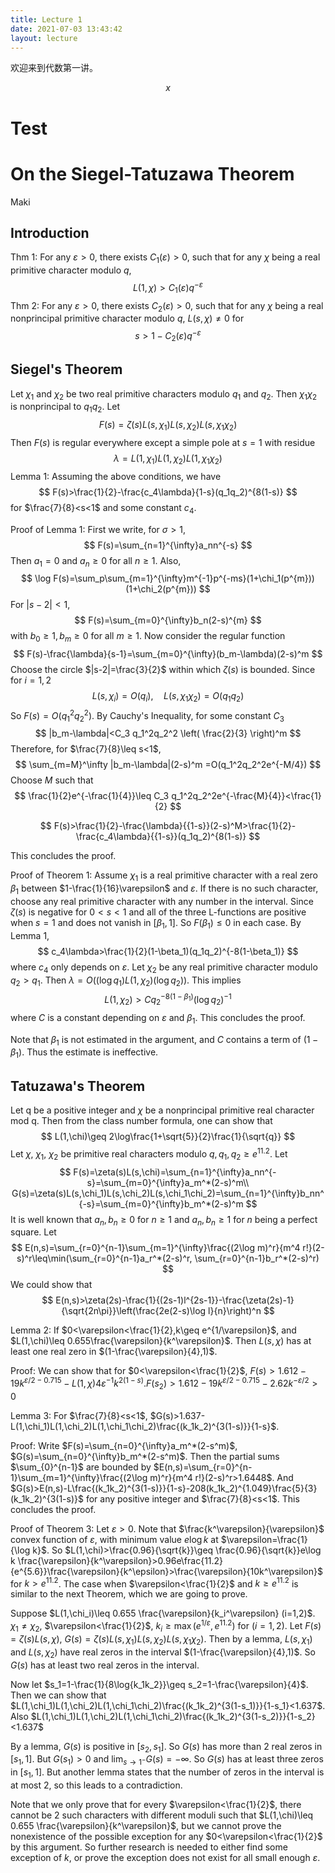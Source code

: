 ```yaml
---
title: Lecture 1
date: 2021-07-03 13:43:42
layout: lecture
---
```


欢迎来到代数第一讲。

$$x$$

# Test


# On the Siegel-Tatuzawa Theorem

Maki

## Introduction

Thm 1: For any $\varepsilon>0$, there exists $C_1(\varepsilon)>0$, such that for any $\chi$ being a real primitive character modulo $q$,
$$
L(1,\chi)>C_1(\varepsilon)q^{-\varepsilon}
$$
Thm 2: For any $\varepsilon>0$, there exists $C_2(\varepsilon)>0$, such that for any $\chi$ being a real nonprincipal primitive character modulo $q$, $L(s,\chi)\neq 0$ for
$$
s>1-C_2(\varepsilon)q^{-\varepsilon}
$$


## Siegel's Theorem

Let $\chi_1$ and $\chi_2$ be two real primitive characters modulo $q_1$ and $q_2$. Then $\chi_1\chi_2$ is nonprincipal to $q_1q_2$. Let
$$
F(s)=\zeta(s)L(s,\chi_1)L(s,\chi_2)L(s,\chi_1\chi_2)
$$
Then $F(s)$ is regular everywhere except a simple pole at $s=1$ with residue
$$
\lambda=L(1,\chi_1)L(1,\chi_2)L(1,\chi_1\chi_2)
$$
Lemma 1: Assuming the above conditions, we have
$$
F(s)>\frac{1}{2}-\frac{c_4\lambda}{1-s}(q_1q_2)^{8(1-s)}
$$
for $\frac{7}{8}<s<1$ and some constant $c_4$.

Proof of Lemma 1: First we write, for $\sigma>1$,
$$
F(s)=\sum_{n=1}^{\infty}a_nn^{-s}
$$
Then $a_1=0$ and $a_n\geq 0$ for all $n\geq 1$. Also,
$$
\log F(s)=\sum_p\sum_{m=1}^{\infty}m^{-1}p^{-ms}(1+\chi_1(p^{m}))(1+\chi_2(p^{m}))
$$
For $|s-2|<1$,
$$
F(s)=\sum_{m=0}^{\infty}b_n(2-s)^{m}
$$
with $b_0\geq 1,b_m\geq 0$ for all $m\geq 1$. Now consider the regular function
$$
F(s)-\frac{\lambda}{s-1}=\sum_{m=0}^{\infty}(b_m-\lambda)(2-s)^m
$$
Choose the circle $|s-2|=\frac{3}{2}$ within which $\zeta(s)$ is bounded. Since for $i=1,2$
$$
L(s,\chi_i)=O(q_i),\quad L(s,\chi_1\chi_2)=O(q_1q_2)
$$
So $F(s)=O(q_1^2q_2^2)$. By Cauchy's Inequality, for some constant $C_3$
$$
|b_m-\lambda|<C_3 q_1^2q_2^2 \left( \frac{2}{3} \right)^m
$$
Therefore, for $\frac{7}{8}\leq s<1$,
$$
\sum_{m=M}^\infty |b_m-\lambda|(2-s)^m =O(q_1^2q_2^2e^{-M/4})
$$
Choose $M$ such that
$$
\frac{1}{2}e^{-\frac{1}{4}}\leq C_3 q_1^2q_2^2e^{-\frac{M}{4}}<\frac{1}{2}
$$

$$
F(s)>\frac{1}{2}-\frac{\lambda}{{1-s}}(2-s)^M>\frac{1}{2}-\frac{c_4\lambda}{{1-s}}(q_1q_2)^{8(1-s)}
$$

This concludes the proof.



Proof of Theorem 1: Assume $\chi_1$ is a real primitive character with a real zero $\beta_1$ between $1-\frac{1}{16}\varepsilon$ and $\varepsilon$. If there is no such character, choose any real primitive character with any number in the interval. Since $\zeta(s)$ is negative for $0<s<1$ and all of the three L-functions are positive when $s=1$ and does not vanish in $[\beta_1,1]$. So $F(\beta_1)\leq 0$ in each case. By Lemma 1,
$$
c_4\lambda>\frac{1}{2}(1-\beta_1)(q_1q_2)^{-8(1-\beta_1)}
$$
where $c_4$ only depends on $\varepsilon$. Let $\chi_2$ be any real primitive character modulo $q_2>q_1$. Then $\lambda=O((\log q_1) L(1,\chi_2)(\log q_2))$. This implies
$$
L(1,\chi_2)>Cq_2^{-8(1-\beta_1)}(\log q_2)^{-1}
$$
where $C$ is a constant depending on $\varepsilon$ and $\beta_1$. This concludes the proof.

Note that $\beta_1$ is not estimated in the argument, and $C$ contains a term of $(1-\beta_1)$. Thus the estimate is ineffective.



##  Tatuzawa's Theorem

Let q be a positive integer and $\chi$ be a nonprincipal primitive real character mod q. Then from the class number formula, one can show that
$$
L(1,\chi)\geq 2\log\frac{1+\sqrt{5}}{2}\frac{1}{\sqrt{q}}
$$
Let $\chi$, $\chi_1$, $\chi_2$ be primitive real characters modulo $q,q_1,q_2\geq e^{11.2}$. Let 
$$
F(s)=\zeta(s)L(s,\chi)=\sum_{n=1}^{\infty}a_nn^{-s}=\sum_{m=0}^{\infty}a_m^*(2-s)^m\\
G(s)=\zeta(s)L(s,\chi_1)L(s,\chi_2)L(s,\chi_1\chi_2)=\sum_{n=1}^{\infty}b_nn^{-s}=\sum_{m=0}^{\infty}b_m^*(2-s)^m
$$
It is well known that $a_n,b_n\geq 0$ for $n\geq 1$ and $a_n,b_n\geq 1$ for $n$ being a perfect square. Let 
$$
E(n,s)=\sum_{r=0}^{n-1}\sum_{m=1}^{\infty}\frac{(2\log m)^r}{m^4 r!}(2-s)^r\leq\min(\sum_{r=0}^{n-1}a_r^*(2-s)^r, \sum_{r=0}^{n-1}b_r^*(2-s)^r)
$$
We could show that 
$$
E(n,s)>\zeta(2s)-\frac{1}{(2s-1)l^{2s-1}}-\frac{\zeta(2s)-1}{\sqrt{2n\pi}}\left(\frac{2e(2-s)\log l}{n}\right)^n
$$


Lemma 2: If $0<\varepsilon<\frac{1}{2},k\geq e^{1/\varepsilon}$, and $L(1,\chi)\leq 0.655\frac{\varepsilon}{k^\varepsilon}$. Then $L(s,\chi)$ has at least one real zero in $(1-\frac{\varepsilon}{4},1)$.

Proof: We can show that for $0<\varepsilon<\frac{1}{2}$, $F(s)>1.612-19k^{\varepsilon/2-0.715}-L(1,\chi)4\varepsilon^{-1}k^{2(1-s)}$.$F(s_2)>1.612-19k^{\varepsilon/2-0.715}-2.62k^{-\varepsilon/2}>0$ 

Lemma 3: For $\frac{7}{8}<s<1$, $G(s)>1.637-L(1,\chi_1)L(1,\chi_2)L(1,\chi_1\chi_2)\frac{(k_1k_2)^{3(1-s)}}{1-s}$.

Proof: Write $F(s)=\sum_{n=0}^{\infty}a_m^*(2-s^m)$, $G(s)=\sum_{n=0}^{\infty}b_m^*(2-s^m)$. Then the partial sums $\sum_{0}^{n-1}$ are bounded by $E(n,s)=\sum_{r=0}^{n-1}\sum_{m=1}^{\infty}\frac{(2\log m)^r}{m^4 r!}(2-s)^r>1.6448$. And $G(s)>E(n,s)-L\frac{(k_1k_2)^{3(1-s)}}{1-s}-208(k_1k_2)^{1.049}\frac{5}{3}(k_1k_2)^{3(1-s)}$ for any positive integer and $\frac{7}{8}<s<1$. This concludes the proof.



Proof of Theorem 3: Let $\varepsilon>0$. Note that $\frac{k^\varepsilon}{\varepsilon}$ convex function of $\varepsilon$, with minimum value $e\log k$ at $\varepsilon=\frac{1}{\log k}$. So $L(1,\chi)>\frac{0.96}{\sqrt{k}}\geq \frac{0.96}{\sqrt{k}}e\log k \frac{\varepsilon}{k^\varepsilon}>0.96e\frac{11.2}{e^{5.6}}\frac{\varepsilon}{k^\epsilon}>\frac{\varepsilon}{10k^\varepsilon}$ for $k>e^{11.2}$. The case when $\varepsilon<\frac{1}{2}$ and $k\geq e^{11.2}$ is similar to the next Theorem, which we are going to prove.

Suppose $L(1,\chi_i)\leq 0.655 \frac{\varepsilon}{k_i^\varepsilon} (i=1,2)$. $\chi_1\neq\chi_2$, $\varepsilon<\frac{1}{2}$, $k_i\geq\max(e^{1/\varepsilon},e^{11.2})$ for $(i=1,2)$. Let $F(s)=\zeta(s)L(s,\chi)$, $G(s)=\zeta(s)L(s,\chi_1)L(s,\chi_2)L(s,\chi_1\chi_2)$. Then by a lemma, $L(s,\chi_1)$ and $L(s,\chi_2)$ have real zeros in the interval $(1-\frac{\varepsilon}{4},1)$. So $G(s)$ has at least two real zeros in the interval.

Now let $s_1=1-\frac{1}{8\log{k_1k_2}}\geq s_2=1-\frac{\varepsilon}{4}$. Then we can show that $L(1,\chi_1)L(1,\chi_2)L(1,\chi_1\chi_2)\frac{(k_1k_2)^{3(1-s_1)}}{1-s_1}<1.637$. Also $L(1,\chi_1)L(1,\chi_2)L(1,\chi_1\chi_2)\frac{(k_1k_2)^{3(1-s_2)}}{1-s_2}<1.637$

By a lemma, $G(s)$ is positive in $[s_2,s_1]$. So $G(s)$ has more than 2 real zeros in $[s_1,1]$. But $G(s_1)>0$ and $\lim_{s\to1^-}G(s)=-\infty$. So $G(s)$ has at least three zeros in $[s_1,1]$. But another lemma states that the number of zeros in the interval is at most 2, so this leads to a contradiction.

Note that we only prove that for every $\varepsilon<\frac{1}{2}$, there cannot be 2 such characters with different moduli such that $L(1,\chi)\leq 0.655 \frac{\varepsilon}{k^\varepsilon}$, but we cannot prove the nonexistence of the possible exception for any $0<\varepsilon<\frac{1}{2}$ by this argument. So further research is needed to either find some exception of $k$, or prove the exception does not exist for all small enough $\varepsilon$.
